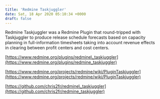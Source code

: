 ```yaml
---
title: 'Redmine Taskjuggler'
date: Sat, 18 Apr 2020 05:10:34 +0000
draft: false
---
```


Redmine Taskjuggler was a Redmine Plugin that round-tripped with Taskjuggler to produce release schedule forecasts based on capacity planning in full-information timesheets taking into account revenue effects in clearing between profit centers and cost centers.

[https://www.redmine.org/plugins/redmine\_taskjuggler](https://www.redmine.org/plugins/redmine_taskjuggler)

[https://www.redmine.org/projects/redmine/wiki/PluginTaskjuggler](https://www.redmine.org/projects/redmine/wiki/PluginTaskjuggler)

[https://github.com/chris2fr/redmine\_taskjuggler](https://github.com/chris2fr/redmine_taskjuggler)